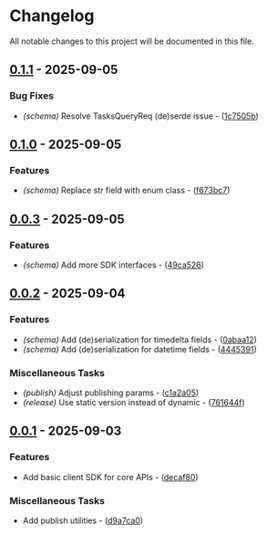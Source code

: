 # Changelog

All notable changes to this project will be documented in this file.

## [0.1.1](https://github.com/stack-rs/mitosis/compare/v0.1.0..v0.1.1) - 2025-09-05

### Bug Fixes

- *(schema)* Resolve TasksQueryReq (de)serde issue - ([1c7505b](https://github.com/stack-rs/mitosis-python-sdk/commit/1c7505be60dce85fdb8b4a3319c27c2f5e83f180))

## [0.1.0](https://github.com/stack-rs/mitosis/compare/v0.0.3..v0.1.0) - 2025-09-05

### Features

- *(schema)* Replace str field with enum class - ([f673bc7](https://github.com/stack-rs/mitosis-python-sdk/commit/f673bc70cc6f85734510964cd6920a3f7ff8035a))

## [0.0.3](https://github.com/stack-rs/mitosis/compare/v0.0.2..v0.0.3) - 2025-09-05

### Features

- *(schema)* Add more SDK interfaces - ([49ca526](https://github.com/stack-rs/mitosis-python-sdk/commit/49ca5267b25d79f75421f15cf9bfc1097d456ad3))

## [0.0.2](https://github.com/stack-rs/mitosis/compare/v0.0.1..v0.0.2) - 2025-09-04

### Features

- *(schema)* Add (de)serialization for timedelta fields - ([0abaa12](https://github.com/stack-rs/mitosis-python-sdk/commit/0abaa12274246ac64ababc3b76585343557ad5dc))
- *(schema)* Add (de)serialization for datetime fields - ([4445391](https://github.com/stack-rs/mitosis-python-sdk/commit/4445391be40c053035abea26273f3dc6a5453f51))

### Miscellaneous Tasks

- *(publish)* Adjust publishing params - ([c1a2a05](https://github.com/stack-rs/mitosis-python-sdk/commit/c1a2a059ee1adfb5bd7f0dd54bd18717504b1239))
- *(release)* Use static version instead of dynamic - ([761644f](https://github.com/stack-rs/mitosis-python-sdk/commit/761644fc5a3a888a89bca82aefd177941ef37946))

## [0.0.1](https://github.com/stack-rs/mitosis/releases/tag/v0.0.1) - 2025-09-03

### Features

- Add basic client SDK for core APIs - ([decaf80](https://github.com/stack-rs/mitosis-python-sdk/commit/decaf80d049f3419a5cae7612462a05455e2a82e))

### Miscellaneous Tasks

- Add publish utilities - ([d9a7ca0](https://github.com/stack-rs/mitosis-python-sdk/commit/d9a7ca03108b6ad5c0676bc508040968f580ab02))

